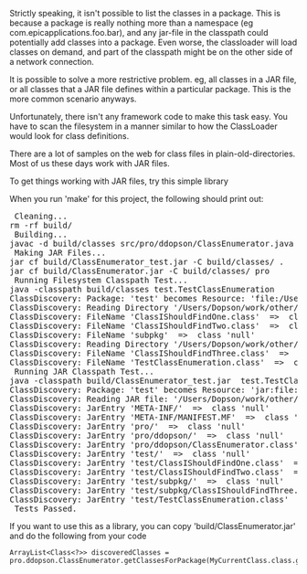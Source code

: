 Strictly speaking, it isn't possible to list the classes in a package. This is because a package is really nothing more than a namespace (eg com.epicapplications.foo.bar), and any jar-file in the classpath could potentially add classes into a package. Even worse, the classloader will load classes on demand, and part of the classpath might be on the other side of a network connection.

It is possible to solve a more restrictive problem. eg, all classes in a JAR file, or all classes that a JAR file defines within a particular package. This is the more common scenario anyways.

Unfortunately, there isn't any framework code to make this task easy. You have to scan the filesystem in a manner similar to how the ClassLoader would look for class definitions.

There are a lot of samples on the web for class files in plain-old-directories. Most of us these days work with JAR files.

To get things working with JAR files, try this simple library

When you run 'make' for this project, the following should print out:

<pre>
 Cleaning...
rm -rf build/
 Building...
javac -d build/classes src/pro/ddopson/ClassEnumerator.java src/test/ClassIShouldFindOne.java src/test/ClassIShouldFindTwo.java src/test/subpkg/ClassIShouldFindThree.java src/test/TestClassEnumeration.java
 Making JAR Files...
jar cf build/ClassEnumerator_test.jar -C build/classes/ . 
jar cf build/ClassEnumerator.jar -C build/classes/ pro
 Running Filesystem Classpath Test...
java -classpath build/classes test.TestClassEnumeration
ClassDiscovery: Package: 'test' becomes Resource: 'file:/Users/Dopson/work/other/java-class-enumeration/build/classes/test'
ClassDiscovery: Reading Directory '/Users/Dopson/work/other/java-class-enumeration/build/classes/test'
ClassDiscovery: FileName 'ClassIShouldFindOne.class'  =>  class 'test.ClassIShouldFindOne'
ClassDiscovery: FileName 'ClassIShouldFindTwo.class'  =>  class 'test.ClassIShouldFindTwo'
ClassDiscovery: FileName 'subpkg'  =>  class 'null'
ClassDiscovery: Reading Directory '/Users/Dopson/work/other/java-class-enumeration/build/classes/test/subpkg'
ClassDiscovery: FileName 'ClassIShouldFindThree.class'  =>  class 'test.subpkg.ClassIShouldFindThree'
ClassDiscovery: FileName 'TestClassEnumeration.class'  =>  class 'test.TestClassEnumeration'
 Running JAR Classpath Test...
java -classpath build/ClassEnumerator_test.jar  test.TestClassEnumeration
ClassDiscovery: Package: 'test' becomes Resource: 'jar:file:/Users/Dopson/work/other/java-class-enumeration/build/ClassEnumerator_test.jar!/test'
ClassDiscovery: Reading JAR file: '/Users/Dopson/work/other/java-class-enumeration/build/ClassEnumerator_test.jar'
ClassDiscovery: JarEntry 'META-INF/'  =>  class 'null'
ClassDiscovery: JarEntry 'META-INF/MANIFEST.MF'  =>  class 'null'
ClassDiscovery: JarEntry 'pro/'  =>  class 'null'
ClassDiscovery: JarEntry 'pro/ddopson/'  =>  class 'null'
ClassDiscovery: JarEntry 'pro/ddopson/ClassEnumerator.class'  =>  class 'null'
ClassDiscovery: JarEntry 'test/'  =>  class 'null'
ClassDiscovery: JarEntry 'test/ClassIShouldFindOne.class'  =>  class 'test.ClassIShouldFindOne'
ClassDiscovery: JarEntry 'test/ClassIShouldFindTwo.class'  =>  class 'test.ClassIShouldFindTwo'
ClassDiscovery: JarEntry 'test/subpkg/'  =>  class 'null'
ClassDiscovery: JarEntry 'test/subpkg/ClassIShouldFindThree.class'  =>  class 'test.subpkg.ClassIShouldFindThree'
ClassDiscovery: JarEntry 'test/TestClassEnumeration.class'  =>  class 'test.TestClassEnumeration'
 Tests Passed. 
</pre>


If you want to use this as a library, you can copy 'build/ClassEnumerator.jar' and do the following from your code

    ArrayList<Class<?>> discoveredClasses = pro.ddopson.ClassEnumerator.getClassesForPackage(MyCurrentClass.class.getPackage());
